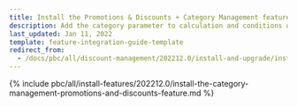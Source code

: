 ```yaml
---
title: Install the Promotions & Discounts + Category Management feature
description: Add the category parameter to calculation and conditions queries in the Promotions & Discounts feature.
last_updated: Jan 11, 2022
template: feature-integration-guide-template
redirect_from:
  - /docs/pbc/all/discount-management/202212.0/install-and-upgrade/install-the-promotions-and-discounts-category-management-feature.html
---
```

{% include pbc/all/install-features/202212.0/install-the-category-management-promotions-and-discounts-feature.md %} <!-- To edit, see /_includes/pbc/all/install-features/202212.0/install-the-category-management-promotions-and-discounts-feature.md -->
